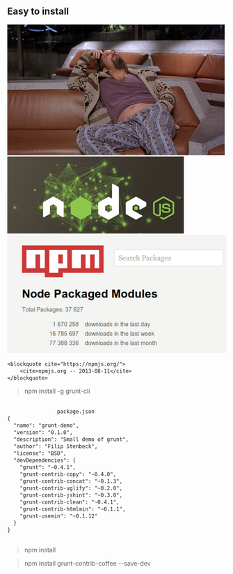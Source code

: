 <section>
<h2>Easy to install</h2>
<img src="img/dude_1.gif">
</section>
<section>
<img src="img/nodejs.jpg">
</section>
<section>
	<img src="img/npm.png"/>

	<blockquote cite="https://npmjs.org/">
 		<cite>npmjs.org -- 2013-08-11</cite>
 	</blockquote>
</section>
<section>
<blockquote cite="http://gruntjs.com/getting-started">
	npm install -g grunt-cli
</blockquote>
</section>
<section>
	<pre>
			<code data-trim contenteditable="false">
				package.json
{
  "name": "grunt-demo",
  "version": "0.1.0",
  "description": "Small demo of grunt",
  "author": "Filip Stenbeck",
  "license": "BSD",
  "devDependencies": {
    "grunt": "~0.4.1",
    "grunt-contrib-copy": "~0.4.0",
    "grunt-contrib-concat": "~0.1.3",
    "grunt-contrib-uglify": "~0.2.0",
    "grunt-contrib-jshint": "~0.3.0",
    "grunt-contrib-clean": "~0.4.1",
    "grunt-contrib-htmlmin": "~0.1.1",
    "grunt-usemin": "~0.1.12"
  }
}
</code>
</pre>
</section>
<section>
<blockquote cite="http://gruntjs.com/getting-started">
	npm install
</blockquote>
</section>
<section>
<blockquote cite="http://gruntjs.com/getting-started">
	npm install grunt-contrib-coffee --save-dev
</blockquote>
</section>